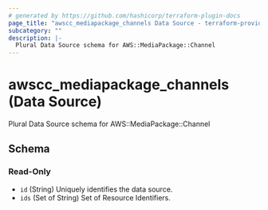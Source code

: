 ```yaml
---
# generated by https://github.com/hashicorp/terraform-plugin-docs
page_title: "awscc_mediapackage_channels Data Source - terraform-provider-awscc"
subcategory: ""
description: |-
  Plural Data Source schema for AWS::MediaPackage::Channel
---
```


# awscc_mediapackage_channels (Data Source)

Plural Data Source schema for AWS::MediaPackage::Channel



<!-- schema generated by tfplugindocs -->
## Schema

### Read-Only

- `id` (String) Uniquely identifies the data source.
- `ids` (Set of String) Set of Resource Identifiers.
